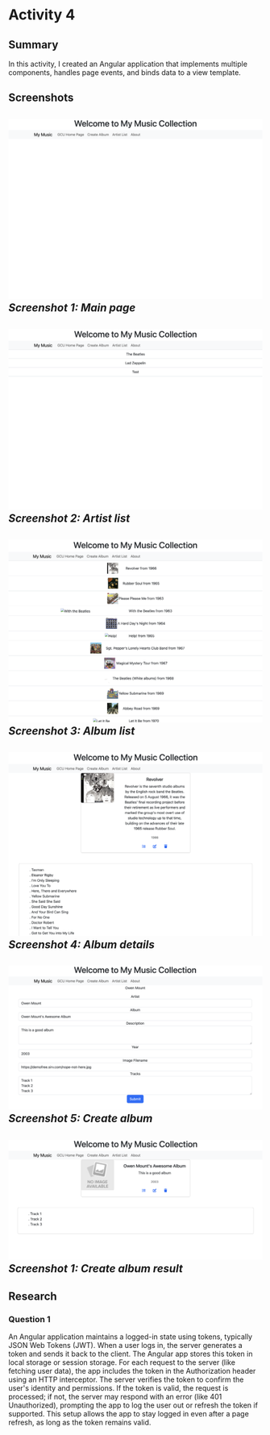 # Activity 4

## Summary
In this activity, I created an Angular application that implements multiple components, 
handles page events, and binds data to a view template.

## Screenshots

![](screenshots/a4s0.png)
*Screenshot 1: Main page*
---

![](screenshots/a4s1.png)
*Screenshot 2: Artist list*
---

![](screenshots/a4s2.png)
*Screenshot 3: Album list*
---

![](screenshots/a4s3.png)
*Screenshot 4: Album details*
---

![](screenshots/a4s4.png)
*Screenshot 5: Create album*
---

![](screenshots/a4s5.png)
*Screenshot 1: Create album result*
---

## Research

### Question 1
An Angular application maintains a logged-in state using tokens, typically JSON Web Tokens (JWT). 
When a user logs in, the server generates a token and sends it back to the client. The Angular 
app stores this token in local storage or session storage. For each request to the server 
(like fetching user data), the app includes the token in the Authorization header using an HTTP 
interceptor. The server verifies the token to confirm the user's identity and permissions. If 
the token is valid, the request is processed; if not, the server may respond with an error 
(like 401 Unauthorized), prompting the app to log the user out or refresh the token if supported. 
This setup allows the app to stay logged in even after a page refresh, as long as the token remains 
valid.
